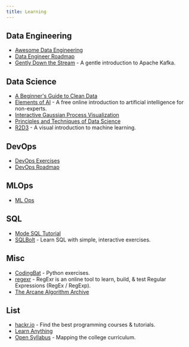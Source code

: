 ```yaml
---
title: Learning
---
```


## Data Engineering
- [Awesome Data Engineering](https://awesomedataengineering.com)
- [Data Engineer Roadmap](https://github.com/datastacktv/data-engineer-roadmap)
- [Gently Down the Stream](http://www.gentlydownthe.stream/#/30) - A gentle introduction to Apache Kafka.

## Data Science
- [A Beginner's Guide to Clean Data](https://b-greve.gitbook.io/beginners-guide-to-clean-data/)
- [Elements of AI](https://www.elementsofai.com) - A free online introduction to artificial intelligence for non-experts.
- [Interactive Gaussian Process Visualization](http://www.infinitecuriosity.org/vizgp/)
- [Principles and Techniques of Data Science](http://www.textbook.ds100.org/intro.html)
- [R2D3](http://www.r2d3.us) - A visual introduction to machine learning.

## DevOps
- [DevOps Exercises](https://github.com/bregman-arie/devops-exercises#python)
- [DevOps Roadmap](https://roadmap.sh/devops)


## MLOps
- [ML Ops](https://ml-ops.org)


## SQL
- [Mode SQL Tutorial](https://mode.com/sql-tutorial/)
- [SQLBolt](https://sqlbolt.com) - Learn SQL with simple, interactive exercises.


## Misc
- [CodingBat](https://codingbat.com/python) - Python exercises.
- [regexr](https://regexr.com) - RegExr is an online tool to learn, build, & test Regular Expressions (RegEx / RegExp).
- [The Arcane Algorithm Archive](https://www.algorithm-archive.org)

## List
- [hackr.io](https://hackr.io) - Find the best programming courses & tutorials.
- [Learn Anything](https://learn-anything.xyz)
- [Open Syllabus](https://opensyllabus.org) - Mapping the college curriculum.
